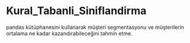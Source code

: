 # Kural_Tabanli_Siniflandirma

pandas kütüphanesini kullanarak müşteri segmentasyonu ve müşterilerin ortalama ne kadar kazandırabileceğini tahmin etme.
